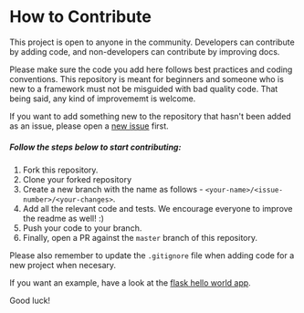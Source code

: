 # How to Contribute

This project is open to anyone in the community. Developers can contribute by adding code, and non-developers can contribute by improving docs. 

Please make sure the code you add here follows best practices and coding conventions. This repository is meant for beginners and someone who is new to a framework must not be misguided with bad quality code. That being said, any kind of improvememt is welcome.

If you want to add something new to the repository that hasn't been added as an issue, please open a [new issue](https://github.com/diptangsu/awesome-starter-templates/issues) first.


##### Follow the steps below to start contributing:

1. Fork this repository.
2. Clone your forked repository
3. Create a new branch with the name as follows - `<your-name>/<issue-number>/<your-changes>`.
4. Add all the relevant code and tests. We encourage everyone to improve the readme as well! :)
5. Push your code to your branch.
6. Finally, open a PR against the `master` branch of this repository.

Please also remember to update the `.gitignore` file when adding code for a new project when necesary.

If you want an example, have a look at the [flask hello world app](/Python/Flask/hello-world-app/README.md).

Good luck!

